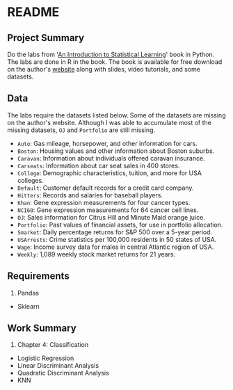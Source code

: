 # README

## Project Summary

Do the labs from '[An Introduction to Statistical Learning](http://www-bcf.usc.edu/~gareth/ISL/index.html)' book in Python. The labs are done in R in the book. The book is available for free download on the author's [website](http://www-bcf.usc.edu/~gareth/ISL/index.html) along with slides, video tutorials, and some datasets.

## Data

The labs require the datasets listed below. Some of the datasets are missing on the author's website. Although I was able to accumulate most of the missing datasets, `OJ` and `Portfolio` are still missing.

* `Auto`: Gas mileage, horsepower, and other information for cars.
* `Boston`: Housing values and other information about Boston suburbs.
* `Caravan`: Information about individuals offered caravan insurance.
* `Carseats`: Information about car seat sales in 400 stores.
* `College`: Demographic characteristics, tuition, and more for USA colleges.
* `Default`: Customer default records for a credit card company.
* `Hitters`: Records and salaries for baseball players.
* `Khan`: Gene expression measurements for four cancer types.
* `NCI60`: Gene expression measurements for 64 cancer cell lines.
* `OJ`: Sales information for Citrus Hill and Minute Maid orange juice.
* `Portfolio`: Past values of financial assets, for use in portfolio allocation.
* `Smarket`: Daily percentage returns for S&P 500 over a 5-year period.
* `USArrests`: Crime statistics per 100,000 residents in 50 states of USA.
* `Wage`: Income survey data for males in central Atlantic region of USA.
* `Weekly`: 1,089 weekly stock market returns for 21 years.

## Requirements

1. Pandas
* Sklearn

## Work Summary

1. Chapter 4: Classification
  * Logistic Regression
  * Linear Discriminant Analysis
  * Quadratic Discriminant Analysis
  * KNN
